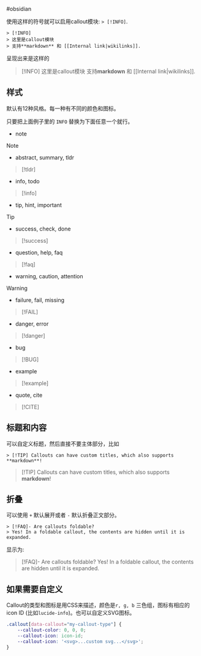 #obsidian 

使用这样的符号就可以启用callout模块: `> [!INFO]`.

```text
> [!INFO]
> 这里是callout模块
> 支持**markdown** 和 [[Internal link|wikilinks]].
```

呈现出来是这样的

> [!INFO]
> 这里是callout模块
> 支持**markdown** 和 [[Internal link|wikilinks]].

## 样式

默认有12种风格。每一种有不同的颜色和图标。

只要把上面例子里的 `INFO` 替换为下面任意一个就行。

-   note
> [!note]
-   abstract, summary, tldr
> [!tldr]
-   info, todo
> [!info]
-   tip, hint, important
> [!tip]
-   success, check, done
> [!success]
-   question, help, faq
> [!faq]
-   warning, caution, attention
> [!warning]
-   failure, fail, missing
> [!FAIL]
-   danger, error
> [!danger]
-   bug
> [!BUG]
-   example
> [!example]
-   quote, cite
> [!CITE]

## 标题和内容

可以自定义标题，然后直接不要主体部分，比如

```text
> [!TIP] Callouts can have custom titles, which also supports **markdown**!
```

> [!TIP] Callouts can have custom titles, which also supports **markdown**!

## 折叠

可以使用 `+` 默认展开或者 `-` 默认折叠正文部分。

```text
> [!FAQ]- Are callouts foldable?
> Yes! In a foldable callout, the contents are hidden until it is expanded.
```

显示为:

> [!FAQ]- Are callouts foldable?
> Yes! In a foldable callout, the contents are hidden until it is expanded.


## 如果需要自定义

Callout的类型和图标是用CSS来描述，颜色是`r, g, b` 三色组，图标有相应的 icon ID (比如`lucide-info`)。也可以自定义SVG图标。

```css
.callout[data-callout="my-callout-type"] {
    --callout-color: 0, 0, 0;
    --callout-icon: icon-id;
    --callout-icon: '<svg>...custom svg...</svg>';
}
```
